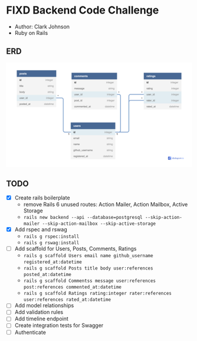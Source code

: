 # FIXD Backend Code Challenge

- Author: Clark Johnson
- Ruby on Rails

## ERD

![FIXD Backend Code Challenge  ](./public/images/erd.png?raw=true "ERD")

## TODO

- [x] Create rails boilerplate
  - remove Rails 6 unused routes: Action Mailer, Action Mailbox, Active Storage
  - `rails new backend --api --database=postgresql --skip-action-mailer --skip-action-mailbox --skip-active-storage`
- [x] Add rspec and rswag
  - `rails g rspec:install`
  - `rails g rswag:install`
- [ ] Add scaffold for Users, Posts, Comments, Ratings
  - `rails g scaffold Users email name github_username registered_at:datetime`
  - `rails g scaffold Posts title body user:references posted_at:datetime`
  - `rails g scaffold Commentss message user:references post:references commented_at:datetime`
  - `rails g scaffold Ratings rating:integer rater:references user:references rated_at:datetime`
- [ ] Add model relationships
- [ ] Add validation rules
- [ ] Add timeline endpoint
- [ ] Create integration tests for Swagger
- [ ] Authenticate
